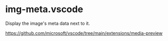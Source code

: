 # img-meta.vscode
Display the image's meta data next to it.

https://github.com/microsoft/vscode/tree/main/extensions/media-preview
